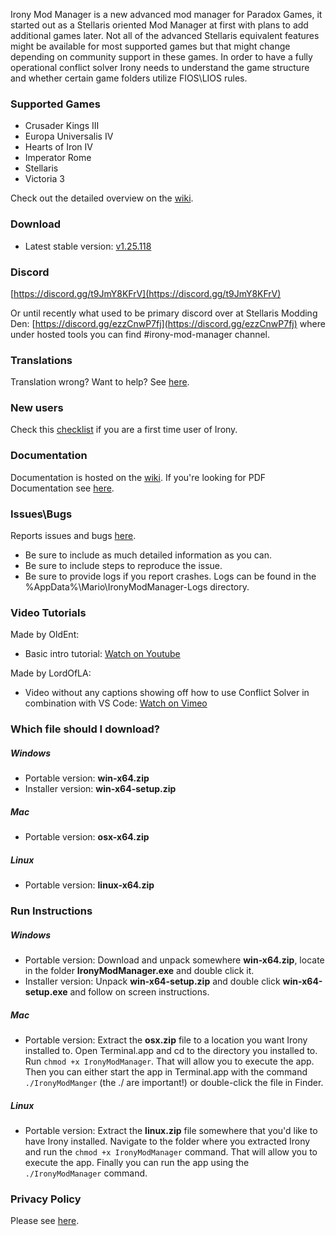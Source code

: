 Irony Mod Manager is a new advanced mod manager for Paradox Games, it started out as a Stellaris oriented Mod Manager at first with plans to add additional games later. Not all of the advanced Stellaris equivalent features might be available for most supported games but that might change depending on community support in these games. In order to have a fully operational conflict solver Irony needs to understand the game structure and whether certain game folders utilize FIOS\LIOS rules.

### Supported Games
* Crusader Kings III
* Europa Universalis IV
* Hearts of Iron IV
* Imperator Rome
* Stellaris
* Victoria 3

Check out the detailed overview on the [wiki](https://github.com/bcssov/IronyModManager/wiki).

### Download
* Latest stable version: [v1.25.118](https://github.com/bcssov/IronyModManager/releases/tag/v1.25.118)

### Discord
[https://discord.gg/t9JmY8KFrV](https://discord.gg/t9JmY8KFrV)

Or until recently what used to be primary discord over at Stellaris Modding Den: [https://discord.gg/ezzCnwP7fj](https://discord.gg/ezzCnwP7fj) where under hosted tools you can find #irony-mod-manager channel.

### Translations
Translation wrong? Want to help? See [here](https://github.com/bcssov/IronyModManager/discussions/231).

### New users
Check this [checklist](https://github.com/bcssov/IronyModManager/wiki/New-User-Checklist) if you are a first time user of Irony.

### Documentation
Documentation is hosted on the [wiki](https://github.com/bcssov/IronyModManager/wiki). If you're looking for PDF Documentation see [here](https://github.com/bcssov/IronyModManager/discussions/210).

### Issues\Bugs
Reports issues and bugs [here](https://github.com/bcssov/IronyModManager/issues). 
* Be sure to include as much detailed information as you can.
* Be sure to include steps to reproduce the issue.
* Be sure to provide logs if you report crashes. Logs can be found in the %AppData%\Mario\IronyModManager-Logs directory.

### Video Tutorials
Made by OldEnt:
* Basic intro tutorial: [Watch on Youtube](https://www.youtube.com/watch?v=98dKbDxtqQw)

Made by LordOfLA:
* Video without any captions showing off how to use Conflict Solver in combination with VS Code: [Watch on Vimeo](https://vimeo.com/443078952) 

### Which file should I download?
##### Windows
- Portable version: **win-x64.zip**
- Installer version: **win-x64-setup.zip**

##### Mac
- Portable version: **osx-x64.zip**

##### Linux
- Portable version: **linux-x64.zip**

### Run Instructions
##### Windows
- Portable version: Download and unpack somewhere **win-x64.zip**, locate in the folder **IronyModManager.exe** and double click it.
- Installer version: Unpack **win-x64-setup.zip** and double click **win-x64-setup.exe** and follow on screen instructions.

##### Mac
- Portable version: Extract the **osx.zip** file to a location you want Irony installed to. Open Terminal.app and cd to the directory you installed to. Run ```chmod +x IronyModManager```. That will allow you to execute the app. Then you can either start the app in Terminal.app with the command ```./IronyModManger``` (the ./ are important!) or double-click the file in Finder.

##### Linux
- Portable version: Extract the **linux.zip** file somewhere that you'd like to have Irony installed. Navigate to the folder where you extracted Irony and run the ```chmod +x IronyModManager``` command. That will allow you to execute the app. Finally you can run the app using the ```./IronyModManager``` command.

### Privacy Policy
Please see [here](https://github.com/bcssov/IronyModManager/wiki/Privacy-Policy).
